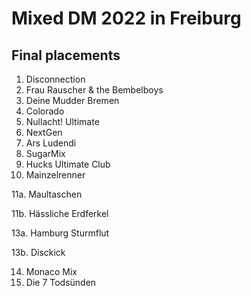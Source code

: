 # Mixed DM 2022 in Freiburg


## Final placements
1. Disconnection
2. Frau Rauscher & the Bembelboys
3. Deine Mudder Bremen
4. Colorado
5. Nullacht! Ultimate
6. NextGen
7. Ars Ludendi
8. SugarMix
9. Hucks Ultimate Club
10. Mainzelrenner

11a. Maultaschen

11b. Hässliche Erdferkel

13a. Hamburg Sturmflut

13b. Disckick

14. Monaco Mix
15. Die 7 Todsünden
